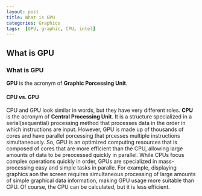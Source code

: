 ```yaml
---
layout: post
title: What is GPU
categories: Graphics
tags:  [GPU, graphic, CPU, intel]
---
```


## What is GPU
### What is GPU
**GPU** is the acronym of **Graphic Porcessing Unit**. 

#### CPU vs. GPU
CPU and GPU look similar in words, but they have very different roles.
**CPU** is the acronym of **Central Processing Unit**. It is a structure specialized in a serial(sequential) processing method that processes data in the order in which instructions are input. However, GPU is made up of thousands of cores and have parallel porcessing that prcesses multiple instructions simultaneously. So, GPU is an optimized computing resources that is composed of cores that are more efficient than the CPU, allowing large amounts of data to be preocessed quickly in parallel.
While CPUs focus complex operations quickly in order, GPUs are specialized in mass-processing easy and simple tasks in paralle.
For example, displaying graphics aon the screen requires simultaneous processing of large amounts of simple graphical data information, making GPU usage more suitable than CPU. Of course, the CPU can be calculated, but it is less efficient.

